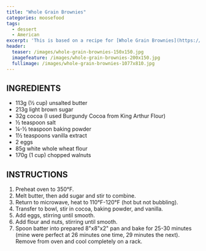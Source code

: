 ```yaml
---
title: "Whole Grain Brownies"
categories: moosefood
tags: 
  - dessert
  - American
excerpt: 'This is based on a recipe for [Whole Grain Brownies](https://www.kingarthurflour.com/recipes/whole-grain-brownies-recipe) from King Arthur Flour. I halved the recipe and omitted espresso powder. I bake them in an 8"x8"x2" pan lined with Reynolds pan lining paper.'
header:
  teaser: /images/whole-grain-brownies-150x150.jpg
  imagefeature: /images/whole-grain-brownies-200x150.jpg
  fullimage: /images/whole-grain-brownies-1077x810.jpg
---
```


## INGREDIENTS
* 113g (½ cup) unsalted butter
* 213g light brown sugar
* 32g cocoa (I used Burgundy Cocoa from King Arthur Flour)
* ½ teaspoon salt
* ¼-½ teaspoon baking powder
* 1½ teaspoons vanilla extract
* 2 eggs
* 85g white whole wheat flour
* 170g (1 cup) chopped walnuts

## INSTRUCTIONS
1. Preheat oven to 350°F.
2. Melt butter, then add sugar and stir to combine.
3. Return to microwave, heat to 110°F-120°F (hot but not bubbling).
4. Transfer to bowl, stir in cocoa, baking powder, and vanilla.
5. Add eggs, stirring until smooth.
6. Add flour and nuts, stirring until smooth.
7. Spoon batter into prepared 8"x8"x2" pan and bake for 25-30 minutes (mine were perfect at 26 minutes one time, 29 minutes the next). Remove from oven and cool completely on a rack.